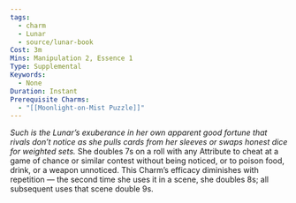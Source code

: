```yaml
---
tags:
  - charm
  - Lunar
  - source/lunar-book
Cost: 3m
Mins: Manipulation 2, Essence 1
Type: Supplemental
Keywords:
  - None
Duration: Instant
Prerequisite Charms:
  - "[[Moonlight-on-Mist Puzzle]]"
---
```

*Such is the Lunar’s exuberance in her own apparent good fortune that rivals don’t notice as she pulls cards from her sleeves or swaps honest dice for weighted sets.*
She doubles 7s on a roll with any Attribute to cheat at a game of chance or similar contest without being noticed, or to poison food, drink, or a weapon unnoticed. This Charm’s efficacy diminishes with repetition — the second time she uses it in a scene, she doubles 8s; all subsequent uses that scene double 9s.